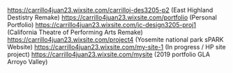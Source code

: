 https://carrillo4juan23.wixsite.com/carrilloj-des3205-p2 (East Highland Destistry Remake)
https://carrillo4juan23.wixsite.com/portfolio (Personal Portfolio)
https://carrillo4juan23.wixsite.com/jc-design3205-proj1 (California Theatre of Performing Arts Remake)
https://carrillo4juan23.wixsite.com/project4 (Yosemite national park sPARK Website)
https://carrillo4juan23.wixsite.com/my-site-1 (In progress / HP site project)
https://carrillo4juan23.wixsite.com/mysite (2019 portfolio GLA Arroyo Valley)
